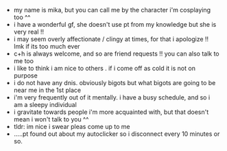 - my name is mika, but you can call me by the character i'm cosplaying too ^^
- i have a wonderful gf, she doesn't use pt from my knowledge but she is very real !!
- i may seem overly affectionate / clingy at times, for that i apologize !! lmk if its too much ever
- c+h is always welcome, and so are friend requests !! you can also talk to me too
- i like to think i am nice to others . if i come off as cold it is not on purpose
- i do not have any dnis. obviously bigots but what bigots are going to be near me in the 1st place
- i'm very frequently out of it mentally. i have a busy schedule, and so i am a sleepy individual
- i gravitate towards people i'm more acquainted with, but that doesn't mean i won't talk to you ^^
- tldr: im nice i swear pleas come up to me
- .....pt found out about my autoclicker so i disconnect every 10 minutes or so.

